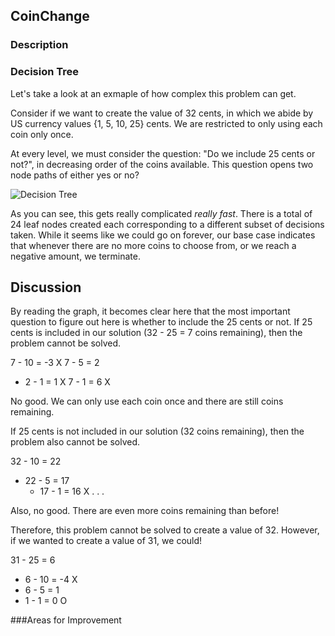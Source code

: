 ## CoinChange 

### Description 

### Decision Tree
Let's take a look at an exmaple of how complex this problem can get. 

Consider if we want to create the value of 32 cents, in which we abide by US currency values {1, 5, 10, 25} cents. We are restricted to only using each coin only once.

At every level, we must consider the question: "Do we include 25 cents or not?", in decreasing order of the coins available. This question opens two node paths of either yes or no? 

![Decision Tree](https://user-images.githubusercontent.com/94495024/231309197-4f5e1e2c-97ec-4084-ac6c-b2cf4e9c5a60.jpg)

As you can see, this gets really complicated _really fast_. There is a total of 24 leaf nodes created each corresponding to a different subset of decisions taken. While it seems like we could go on forever, our base case indicates that whenever there are no more coins to choose from, or we reach a negative amount, we terminate.

## Discussion
By reading the graph, it becomes clear here that the most important question to figure out here is whether to include the 25 cents or not. If 25 cents is included in our solution (32 - 25 = 7 coins remaining), then the problem cannot be solved. 

7 - 10 = -3 X
7 - 5 = 2
 * 2 - 1 = 1 X
7 - 1 = 6 X

No good. We can only use each coin once and there are still coins remaining.

If 25 cents is not included in our solution (32 coins remaining), then the problem also cannot be solved.

32 - 10 = 22
 * 22 - 5 = 17
    * 17 - 1 = 16 X
. . . 

Also, no good. There are even more coins remaining than before! 

Therefore, this problem cannot be solved to create a value of 32. However, if we wanted to create a value of 31, we could!

31 - 25 = 6
 * 6 - 10 = -4 X
 * 6 - 5 = 1
 * 1 - 1 = 0 O

###Areas for Improvement 




